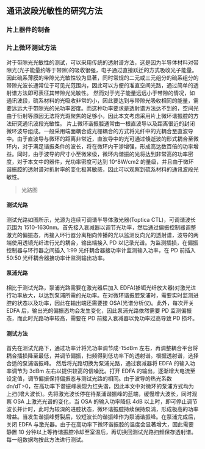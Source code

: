 ## 通讯波段光敏性的研究方法

### 片上器件的制备

### 片上微环测试方法

对于带隙光光敏性的测试，可以采用传统的透射谱方法，这是因为半导体材料对带隙光(光子能量约等于带隙)的吸收很强，电子通过直接跃迁的方式吸收光子能量。因此硫系薄膜的带隙光光敏性较为显著，同时常规的二元或三元组分的硫系组分的带隙光波长通常位于可见光范围内，因此可以方便的准直空间光路，通过简单的透射谱方法即可表征其带隙光光敏性。
然而对于光子能量远远小于带隙的情况，如通讯波段，硫系材料的光吸收非常的小，因此要达到与带隙光吸收相同的能量，需要远远大于带隙光的光功率密度。而这种功率要求是透射谱方法达不到的，空间光由于衍射等原因无法将光斑聚焦的足够小，因此本文考虑采用片上微环谐振腔的方法研究通讯波段光敏性。
片上微环谐振腔通常由一根直波导以及距离很近的封闭微环波导组成。一般采用端面耦合或光栅耦合的方式将光纤中的光耦合至直波导中。由于直波导与微环的距离非常近，直波导中的光可通过倏逝波的形式耦合至微环内，对于满足谐振条件的波长，将在微环内干涉增强，形成高达数百倍的功率增益。同时，由于波导的尺寸小至微米级，微环内谐振的光将达到非常高的功率密度，对于本文中的器件，光功率密度可达到 10^8W/cm2 的量级，并且由于微环谐振腔的透射谱对折射率的变化极其敏感，因此可以观察到硫系材料的通讯波段光敏性。

> 光路图

#### 测试光路

测试光路如图所示，光源为连续可调谐半导体激光器(Toptica CTL)，可调谐波长范围为 1510-1630nm。首先接入衰减器以调节光功率，然后通过偏振控制器调整激光的偏振态，再接入环行器分离相向传播的光以监测反向光的透射谱，波导的两端使用透镜光纤进行光的耦合，输出端接入 PD 以记录光谱。为监测插损，在偏振控制器与环行器之间插入 1:99 光纤耦合器接功率计监测输入功率，在 PD 前插入 50:50 光纤耦合器接功率计监测输出功率。

#### 泵浦光路

相比于测试光路，泵浦光路需要在激光器后加入 EDFA(掺铒光纤放大器)对激光进行功率放大，以达到泵浦所需的光功率。在对微环谐振腔泵浦时，需要实时监测进腔的状态以及功率，因此在输出端还需要接 OSA(光谱分析仪)。此外，每次开关 EDFA 后，输出光的偏振态均会发生变化，因此泵浦光路依然需要 PD 监测偏振态，而此时光路功率较高，需要在 PD 前接入衰减器以免功率过高导致 PD 损坏。

#### 测试方法

首先在测试光路下，通过功率计将光功率调节成-15dBm 左右，再调整耦合平台将耦合插损降至最低，并调节偏振，扫频得到低功率下的透射谱。根据透射谱，选择合适的泵浦谐振峰。
然后将光路切换为泵浦光路，通过衰减器将 EDFA 的输入功率调节为 3dBm 左右以提供较高的信噪比。打开 EDFA 的输出，逐渐增大电流至设定值，调节偏振保持偏振态与测试光路的相同。由于波导的热光系数 dn/dT>0，在高功率下谐振峰表现为红失谐，因此本文中对微环的泵浦方式均为上扫(增大波长)。先将激光波长停在待泵浦谐振峰的蓝端，缓慢增大波长，同时观察 OSA 上激光光谱的变化，当 OSA 的输入功率降低 4dB 以上时，即可停止调节波长并计时，此时为较深的进腔状态，微环谐振腔持续保持泵浦，形成极高的功率增益。当发生谐振峰劈裂后，较短波长的谐振峰作为泵浦谐振峰。在泵浦完成后，关闭 EDFA 与激光器。由于在高功率下微环谐振腔的温度会显著增大，因此需要静置 10 分钟以上等待谐振腔冷却至室温后，再切换回测试光路扫频保存透射谱。每一组数据均按此方法进行测试。
